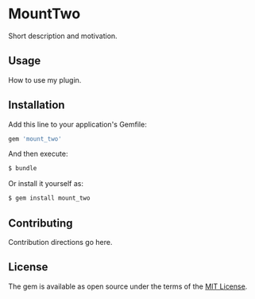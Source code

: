 # MountTwo
Short description and motivation.

## Usage
How to use my plugin.

## Installation
Add this line to your application's Gemfile:

```ruby
gem 'mount_two'
```

And then execute:
```bash
$ bundle
```

Or install it yourself as:
```bash
$ gem install mount_two
```

## Contributing
Contribution directions go here.

## License
The gem is available as open source under the terms of the [MIT License](https://opensource.org/licenses/MIT).
